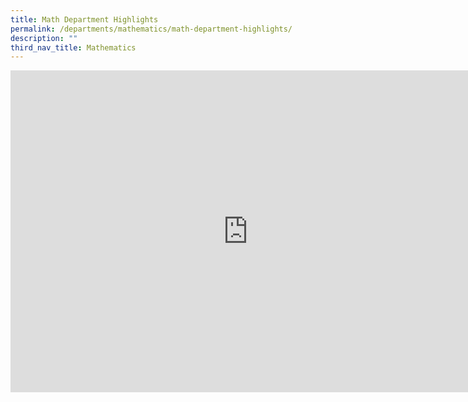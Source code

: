 ```yaml
---
title: Math Department Highlights
permalink: /departments/mathematics/math-department-highlights/
description: ""
third_nav_title: Mathematics
---
```

<iframe width="760" height="515" src="https://www.youtube.com/embed/Q_wfW-NV0zw" title="YouTube video player" frameborder="0" allow="accelerometer; autoplay; clipboard-write; encrypted-media; gyroscope; picture-in-picture; web-share" allowfullscreen></iframe>